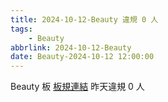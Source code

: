 ```yaml
---
title: 2024-10-12-Beauty 違規 0 人
tags:
    - Beauty
abbrlink: 2024-10-12-Beauty
date: Beauty-2024-10-12 12:00:00
---
```

Beauty 板 [板規連結](https://www.ptt.cc/bbs/Beauty/M.1630069980.A.84B.html)
昨天違規 0 人
